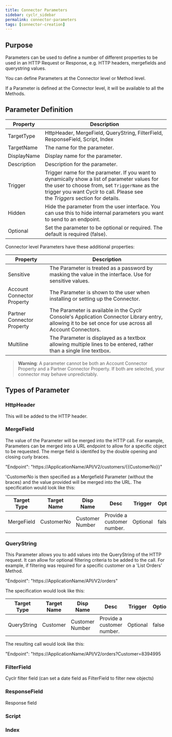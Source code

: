 ```yaml
---
title: Connector Parameters
sidebar: cyclr_sidebar
permalink: connector-parameters
tags: [connector-creation]
---
```


## Purpose

Parameters can be used to define a number of different properties to be used in an HTTP Request or Response, e.g. HTTP headers, mergefields and querystring values.

You can define Parameters at the Connector level or Method level.

If a Parameter is defined at the Connector level, it will be available to all the Methods.


## Parameter Definition

| Property | Description |
| --- | --- |
| TargetType | HttpHeader,  MergeField, QueryString, FilterField, ResponseField, Script, Index |
| TargetName | The name for the parameter.|
| DisplayName | Display name for the parameter.|
| Description | Description for the parameter.|
| Trigger | Trigger name for the parameter. If you want to dynamically show a list of parameter values for the user to choose from, set `TriggerName` as the trigger you want Cyclr to call. Please see the _Triggers_ section for details.|
| Hidden | Hide the parameter from the user interface. You can use this to hide internal parameters you want to send to an endpoint.|
| Optional | Set the parameter to be optional or required. The default is required (false).|


Connector level Parameters have these additional properties:

| Property | Description |
| --- | --- |
| Sensitive | The Parameter is treated as a password by masking the value in the interface. Use for sensitive values. |
| Account Connector Property | The Parameter is shown to the user when installing or setting up the Connector. |
| Partner Connector Property | The Parameter is available in the Cyclr Console's Application Connector Library entry, allowing it to be set once for use across all Account Connectors. |
| Multiline | The Parameter is displayed as a textbox allowing multiple lines to be entered, rather than a single line textbox. |

> **Warning**: A parameter cannot be both an Account Connector Property and a Partner Connector Property.  If both are selected, your connector may behave unpredictably.



## Types of Parameter

### HttpHeader

This will be added to the HTTP header.

### MergeField

The value of the Parameter will be merged into the HTTP call.  For example, Parameters can be merged into a URL endpoint to allow for a specific object to be requested.  The merge field is identifed by the double opening and closing curly braces.

"Endpoint": "https://ApplicationName/API/V2/customers/&#x7B;&#x7B;CustomerNo&#x7D;&#x7D;"

'CustomerNo is then specified as a Mergefield Parameter (without the braces) and the value provided will be merged into the URL.  The specification would look like this:

| Target Type | Target Name | Disp Name | Desc | Trigger | Optional | Hidden | Value |
| --- | --- | --- | --- | --- | --- | --- | --- |
| MergeField| CustomerNo | Customer Number | Provide a customer number. | Optional | false | false | NA |

### QueryString

This Parameter allows you to add values into the QueryString of the HTTP request.  It can allow for optional filtering criteria to be added to the call.  For example, if filtering was required for a specific customer on a 'List Orders' Method.

"Endpoint": "https://ApplicationName/API/V2/orders"

The specification would look like this:

| Target Type | Target Name | Disp Name | Desc | Trigger | Optional | Hidden | Value |
| --- | --- | --- | --- | --- | --- | --- | --- |
| QueryString| Customer | Customer Number | Provide a customer number. | Optional | false | false | NA |

The resulting call would look like this:

"Endpoint": "https://ApplicationName/API/V2/orders?Customer=8394995

### FilterField

Cyclr filter field (can set a date field as FilterField to filter new objects) 

### ResponseField

Response field

### Script

### Index

